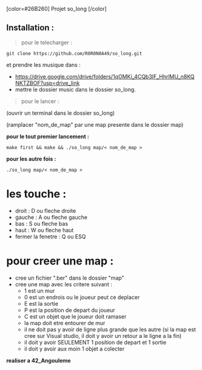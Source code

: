 [color=#26B260] Projet so_long [/color]



## Installation :
   > pour le telecharger :

	git clone https://github.com/R0R0N0A49/so_long.git
   et prendre les musique dans :
 
   - https://drive.google.com/drive/folders/1qOMKi_4CQb3IF_HhrlMU_n8KQNKTZBOF?usp=drive_link
   - mettre le dossier music dans le dossier so_long.

   > pour le lancer :

   (ouvrir un terminal dans le dossier so_long)

   (ramplacer "nom_de_map" par une map presente dans le dossier map)


   **pour le tout premier lancement :**

 
	make first && make && ./so_long map/< nom_de_map >


   **pour les autre fois :**


	./so_long map/< nom_de_map >

# les touche :


  - droit : D ou fleche droite
  - gauche : A ou fleche gauche
  - bas : S ou fleche bas
  - haut : W ou fleche haut
  - fermer la fenetre : Q ou ESQ


# pour creer une map :


 - cree un fichier ".ber" dans le dossier "map"
 - cree une map avec les critere suivant :
    - 1 est un mur
    - 0 est un endrois ou le joueur peut ce deplacer
    - E est la sortie
    - P est la position de depart du joueur
    - C est un objet que le joueur doit ramaser
    - la map doit etre entourer de mur
    - il ne doit pas y avoir de ligne plus grande que les autre (si la map est cree sur Visual studio, il doit y avoir un retour a le ligne a la fin)
    - il doit y avoir SEULEMENT 1 position de depart et 1 sortie
    - il doit y avoir aux moin 1 objet a colecter




**realiser a 42_Angouleme**
